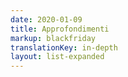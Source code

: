 ```yaml
---
date: 2020-01-09
title: Approfondimenti
markup: blackfriday
translationKey: in-depth
layout: list-expanded
---
```

